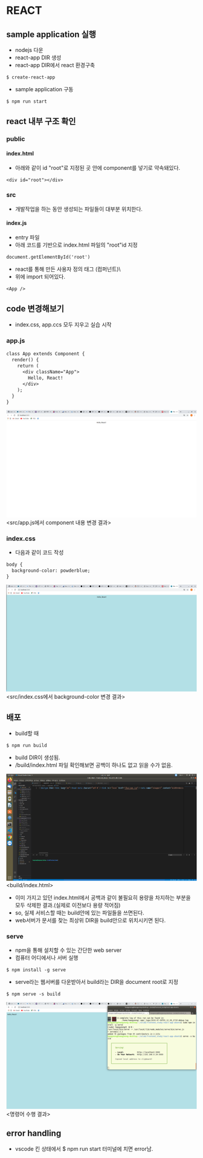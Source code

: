 # REACT

## sample application 실행

* nodejs 다운
* react-app DIR 생성
* react-app DIR에서 react 환경구축
```
$ create-react-app
```
* sample application 구동
```
$ npm run start
```

## react 내부 구조 확인

### public
#### index.html
* 아래와 같이 id "root"로 지정된 곳 안에 component를 넣기로 약속돼있다.
```
<div id="root"></div>
```

### src
* 개발작업을 하는 동안 생성되는 파일들이 대부분 위치한다.

#### index.js
* entry 파일
* 아래 코드를 기반으로 index.html 파일의 "root"id 지정
```
document.getElementById('root')
```

* react를 통해 만든 사용자 정의 태그 (컴퍼넌트)\
* 위에 import 되어있다.
```
<App />
```
## code 변경해보기
* index.css, app.ccs 모두 지우고 실습 시작
### app.js
```
class App extends Component {
  render() {
    return (
      <div className="App">
        Hello, React!
      </div>
    );
  }
}
```
![react_js_app_hello](./md_image/react_js_app_hello.png)  
<src/app.js에서 component 내용 변경 결과>  


### index.css
* 다음과 같이 코드 작성
```
body {
  background-color: powderblue;
}
```
![react_css_background_color](./md_image/react_css_background_color.png)  
<src/index.css에서 background-color 변경 결과>  

## 배포

* build할 때
```
$ npm run build
```
* build DIR이 생성됨.
* /build/index.html 파일 확인해보면 공백이 하나도 없고 읽을 수가 없음.

![react_build_index_html](./md_image/react_build_index_html.png)  
<build/index.html>  
* 이미 가지고 있던 index.html에서 공백과 같이 불필요히 용량을 차지하는 부분을 모두 삭제한 결과.(실제로 이전보다 용량 적어짐)
* so, 실제 서비스할 때는 build안에 있는 파일들을 쓰면된다.
* web서버가 문서를 찾는 최상위 DIR을 build안으로 위치시키면 된다.

### serve
* npm을 통해 설치할 수 있는 간단한 web server
* 컴퓨터 어디에서나 서버 실행
```
$ npm install -g serve
```

* serve라는 웹서버를 다운받아서 build라는 DIR을 document root로 지정
```
$ npm serve -s build
```

![react_serve_build](./md_image/react_react_serve_build.png)  
<명령어 수행 결과>  







## error handling
* vscode 킨 상태에서 $ npm run start 터미널에 치면 error남.